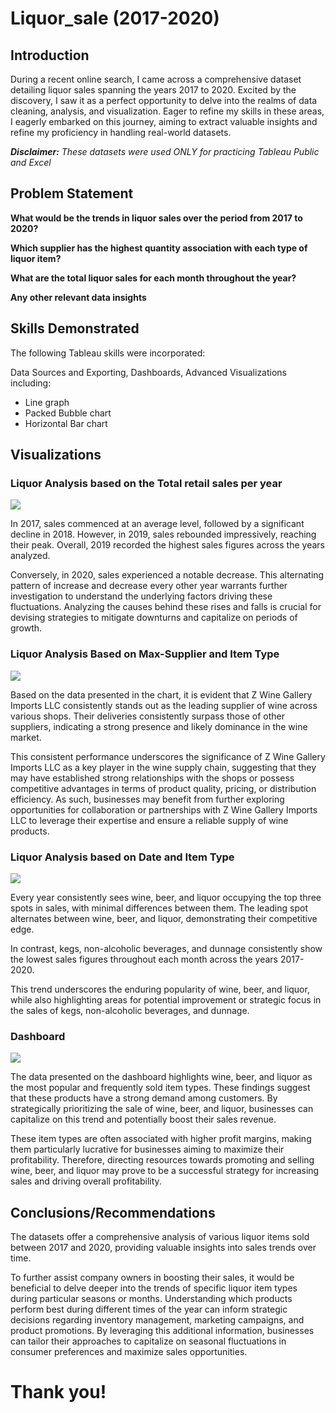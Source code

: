 # Liquor_sale (2017-2020)

## Introduction

During a recent online search, I came across a comprehensive dataset detailing liquor sales spanning the years 2017 to 2020. Excited by the discovery, I saw it as a perfect opportunity to delve into the realms of data cleaning, analysis, and visualization. Eager to refine my skills in these areas, I eagerly embarked on this journey, aiming to extract valuable insights and refine my proficiency in handling real-world datasets.

**_Disclaimer:_**  _These datasets were used ONLY for practicing Tableau Public and Excel_

## Problem Statement

**What would be the trends in liquor sales over the period from 2017 to 2020?**

**Which supplier has the highest quantity association with each type of liquor item?**

**What are the total liquor sales for each month throughout the year?**

**Any other relevant data insights**

## Skills Demonstrated

The following Tableau skills were incorporated:

Data Sources and Exporting, Dashboards, Advanced Visualizations including:

- Line graph
- Packed Bubble chart
- Horizontal Bar chart

## Visualizations

### Liquor Analysis based on the Total retail sales per year

![](https://github.com/Delphin-Rajasekhar/Liquor_sale_2017-2020/blob/main/Liquor%20Analysis%20based%20on%20the%20Total%20retail%20sales%20per%20year.png)

In 2017, sales commenced at an average level, followed by a significant decline in 2018. However, in 2019, sales rebounded impressively, reaching their peak. Overall, 2019 recorded the highest sales figures across the years analyzed. 

Conversely, in 2020, sales experienced a notable decrease. This alternating pattern of increase and decrease every other year warrants further investigation to understand the underlying factors driving these fluctuations. Analyzing the causes behind these rises and falls is crucial for devising strategies to mitigate downturns and capitalize on periods of growth.

### Liquor Analysis Based on Max-Supplier and Item Type

![](https://github.com/Delphin-Rajasekhar/Liquor_sale_2017-2020/blob/main/Liquor%20Analysis%20Based%20on%20Max-Supplier%20and%20Item%20Type.png)

Based on the data presented in the chart, it is evident that Z Wine Gallery Imports LLC consistently stands out as the leading supplier of wine across various shops. Their deliveries consistently surpass those of other suppliers, indicating a strong presence and likely dominance in the wine market. 

This consistent performance underscores the significance of Z Wine Gallery Imports LLC as a key player in the wine supply chain, suggesting that they may have established strong relationships with the shops or possess competitive advantages in terms of product quality, pricing, or distribution efficiency. As such, businesses may benefit from further exploring opportunities for collaboration or partnerships with Z Wine Gallery Imports LLC to leverage their expertise and ensure a reliable supply of wine products.

### Liquor Analysis based on Date and Item Type 

![](https://github.com/Delphin-Rajasekhar/Liquor_sale_2017-2020/commit/81f22824c1b69af0534e516752d452dec736941a)

Every year consistently sees wine, beer, and liquor occupying the top three spots in sales, with minimal differences between them. The leading spot alternates between wine, beer, and liquor, demonstrating their competitive edge. 

In contrast, kegs, non-alcoholic beverages, and dunnage consistently show the lowest sales figures throughout each month across the years 2017-2020. 

This trend underscores the enduring popularity of wine, beer, and liquor, while also highlighting areas for potential improvement or strategic focus in the sales of kegs, non-alcoholic beverages, and dunnage.


### Dashboard 

![](https://github.com/Delphin-Rajasekhar/Liquor_sale_2017-2020/blob/main/Liquor_sale(2017-2020).png)

The data presented on the dashboard highlights wine, beer, and liquor as the most popular and frequently sold item types. These findings suggest that these products have a strong demand among customers. By strategically prioritizing the sale of wine, beer, and liquor, businesses can capitalize on this trend and potentially boost their sales revenue. 

These item types are often associated with higher profit margins, making them particularly lucrative for businesses aiming to maximize their profitability. Therefore, directing resources towards promoting and selling wine, beer, and liquor may prove to be a successful strategy for increasing sales and driving overall profitability.


## Conclusions/Recommendations

The datasets offer a comprehensive analysis of various liquor items sold between 2017 and 2020, providing valuable insights into sales trends over time.

To further assist company owners in boosting their sales, it would be beneficial to delve deeper into the trends of specific liquor item types during particular seasons or months. Understanding which products perform best during different times of the year can inform strategic decisions regarding inventory management, marketing campaigns, and product promotions. By leveraging this additional information, businesses can tailor their approaches to capitalize on seasonal fluctuations in consumer preferences and maximize sales opportunities.

# Thank you!